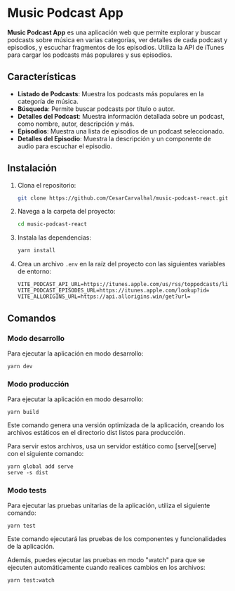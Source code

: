 # Music Podcast App

**Music Podcast App** es una aplicación web que permite explorar y buscar podcasts sobre música en varias categorías, ver detalles de cada podcast y episodios, y escuchar fragmentos de los episodios. Utiliza la API de iTunes para cargar los podcasts más populares y sus episodios.

## Características

- **Listado de Podcasts**: Muestra los podcasts más populares en la categoría de música.
- **Búsqueda**: Permite buscar podcasts por título o autor.
- **Detalles del Podcast**: Muestra información detallada sobre un podcast, como nombre, autor, descripción y más.
- **Episodios**: Muestra una lista de episodios de un podcast seleccionado.
- **Detalles del Episodio**: Muestra la descripción y un componente de audio para escuchar el episodio.

## Instalación

1. Clona el repositorio:

    ```bash
    git clone https://github.com/CesarCarvalhal/music-podcast-react.git
    ```

2. Navega a la carpeta del proyecto:

    ```bash
    cd music-podcast-react
    ```

3. Instala las dependencias:

    ```bash
    yarn install
    ```

4. Crea un archivo `.env` en la raíz del proyecto con las siguientes variables de entorno:

    ```env
    VITE_PODCAST_API_URL=https://itunes.apple.com/us/rss/toppodcasts/limit=100/genre=1310/json
    VITE_PODCAST_EPISODES_URL=https://itunes.apple.com/lookup?id=
    VITE_ALLORIGINS_URL=https://api.allorigins.win/get?url=
    ```

## Comandos

### Modo desarrollo

Para ejecutar la aplicación en modo desarrollo:

```
yarn dev
```


### Modo producción

Para ejecutar la aplicación en modo desarrollo:

```
yarn build
```

Este comando genera una versión optimizada de la aplicación, creando los archivos estáticos en el directorio dist listos para producción.

Para servir estos archivos, usa un servidor estático como [serve][serve] con el siguiente comando:

```
yarn global add serve
serve -s dist
```

### Modo tests

Para ejecutar las pruebas unitarias de la aplicación, utiliza el siguiente comando:

```
yarn test
```

Este comando ejecutará las pruebas de los componentes y funcionalidades de la aplicación.

Además, puedes ejecutar las pruebas en modo "watch" para que se ejecuten automáticamente cuando realices cambios en los archivos:

```
yarn test:watch
```
